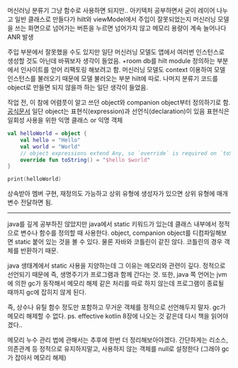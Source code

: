 머신러닝 분류기 그냥 함수로 사용하면 되지만.. 아키텍처 공부하면서 굳이 레이어 나누고 일반 클래스로 만들다가 hilt와 viewModel에서 주입이 잘못되었는지 머신러닝 모델을 쓰는 화면으로 넘어가는 버튼을 누르면 넘어가지 않고 메모리 용량이 계속 늘어나다 ANR 발생

주입 부분에서 잘못했을 수도 있지만 일단 머신러닝 모델도 앱에서 여러번 인스턴스로 생성할 것도 아닌데 바꿔보자 생각이 들었음. +room db를 hilt module 정의하는 부분에서 인사이트를 얻어 리팩토링 해보려고 함. 머신러닝 모델도 context 이용하여 모델 인스턴스를 불러오기 때문에 모델 불러오는 부분 hilt에 따로. 나머지 분류기 코드를 object로 만들면 되지 않을까 하는 일단 생각이 들었음.


작업 전, 이 참에 어렴풋이 알고 쓰던 object와 companion object부터 정의하기로 함.
[공식문서](https://kotlinlang.org/docs/object-declarations.html)
일단 object는 표현식(expression)과 선언식(declaration)이 있음
표현식은 일회성 사용을 위한 익명 클래스 or 익명 객체
```kotlin
val helloWorld = object {
    val hello = "Hello"
    val world = "World"
    // object expressions extend Any, so `override` is required on `toString()`
    override fun toString() = "$hello $world"
}

print(helloWorld)
```
상속받아 멤버 구현, 재정의도 가능하고 상위 유형에 생성자가 있으면 상위 유형에 매개변수 전달하면 됨.


- - -
java를 깊게 공부하진 않았지만 java에서 static 키워드가 있는데 클래스 내부에서 정적으로 변수나 함수를 정의할 때 사용한다. object, companion object를 디컴파일해보면 static 붙어 있는 것을 볼 수 있다.
물론 자바와 코틀린이 같진 않다. 코틀린의 경우 객체를 반환하기 때문.

java 생태계에서 static 사용을 지양하는데 그 이유는 메모리와 관련이 깊다.
정적으로 선언되기 때문에 즉, 생명주기가 프로그램과 함께 간다는 것.
또한, java 쪽 언어는 jvm에 의한 gc가 동작해서 메모리 해제 같은 처리를 따로 하지 않는데
프로그램이 종료될 때까지 gc에 잡히지 않게 된다.

즉, 상수나 유틸 함수 정도만 포함하고 무거운 객체를 정적으로 선언해두지 말자. gc가 메모리 해제할 수 없다.
ps. effective kotlin 8장에 나오는 것 같은데 다시 책을 읽어야겠다..

메모리 누수 관리 법에 관해서는 추후에 한번 더 정리해보아야겠다.
간단하게는
리소스, 의존관계 등 정적으로 유지하지말고, 사용하지 않는 객체를 null로 설정한다 (그래야 gc가 잡아서 메모리 해제)